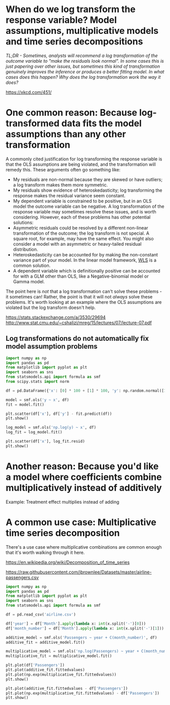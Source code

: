 # When do we log transform the response variable? Model assumptions, multiplicative models and time series decompositions

*TL;DR - Sometimes, analysts will recommend a log transformation of the outcome variable to "make the residuals look normal". In some cases this is just papering over other issues, but sometimes this kind of transformation genuinely improves the inference or produces a better fitting model. In what cases does this happen? Why does the log transformation work the way it does?*

https://xkcd.com/451/

# One common reason: Because log-transformed data fits the model assumptions than any other transformation

A commonly cited justification for log transforming the response variable is that the OLS assumptions are being violated, and the transformation will remedy this. These arguments often go something like:

- My residuals are non-normal because they are skewed or have outliers; a log transform makes them more symmetric.
- My residuals show evidence of heteroskedasticity; log transforming the response makes the residual variance seem constant.
- My dependent variable is constrained to be positive, but in an OLS model the outcome variable can be negative.
A log transformation of the response variable may sometimes resolve these issues, and is worth considering. However, each of these problems has other potential solutions:
- Asymmetric residuals could be resolved by a different non-linear transformation of the outcome; the log transform is not special. A square root, for example, may have the same effect. You might also consider a model with an asymmetric or heavy-tailed residual distribution.
- Heteroskedasticity can be accounted for by making the non-constant variance part of your model. In the linear model framework, [WLS](http://www.stat.cmu.edu/~cshalizi/mreg/15/lectures/24/lecture-24--25.pdf) is a common solution.
- A dependent variable which is definitionally positive can be accounted for with a GLM other than OLS, like a Negative-binomial model or Gamma model. 

The point here is _not_ that a log transformation can't solve these problems - it sometimes can! Rather, the point is that it will not _always_ solve these problems. It's worth looking at an example where the OLS assumptions are violated but the log transform doesn't help. 

https://stats.stackexchange.com/a/3530/29694
http://www.stat.cmu.edu/~cshalizi/mreg/15/lectures/07/lecture-07.pdf

## Log transformations do not automatically fix model assumption problems

```python
import numpy as np
import pandas as pd
from matplotlib import pyplot as plt
import seaborn as sns
from statsmodels.api import formula as smf
from scipy.stats import norm

df = pd.DataFrame({'x': [0] * 100 + [1] * 100, 'y': np.random.normal([10] * 100 + [20] * 100, [2]*100 + [1]*100)})

model = smf.ols('y ~ x', df)
fit = model.fit()

plt.scatter(df['x'], df['y'] - fit.predict(df))
plt.show()

log_model = smf.ols('np.log(y) ~ x', df)
log_fit = log_model.fit()

plt.scatter(df['x'], log_fit.resid)
plt.show()

```

# Another reason: Because you'd like a model where coefficients combine multiplicatively instead of additively

Example: Treatment effect multiplies instead of adding

# A common use case: Multiplicative time series decomposition

There's a use case where multiplicative combinations are common enough that it's worth walking through it here. 

https://en.wikipedia.org/wiki/Decomposition_of_time_series

https://raw.githubusercontent.com/jbrownlee/Datasets/master/airline-passengers.csv

```python
import numpy as np
import pandas as pd
from matplotlib import pyplot as plt
import seaborn as sns
from statsmodels.api import formula as smf

df = pd.read_csv('airline.csv')

df['year'] = df['Month'].apply(lambda x: int(x.split('-')[0]))
df['month_number'] = df['Month'].apply(lambda x: int(x.split('-')[1]))

additive_model = smf.ols('Passengers ~ year + C(month_number)', df)
additive_fit = additive_model.fit()

multiplicative_model = smf.ols('np.log(Passengers) ~ year + C(month_number)', df)
multiplicative_fit = multiplicative_model.fit()

plt.plot(df['Passengers'])
plt.plot(additive_fit.fittedvalues)
plt.plot(np.exp(multiplicative_fit.fittedvalues))
plt.show()

plt.plot(additive_fit.fittedvalues - df['Passengers'])
plt.plot(np.exp(multiplicative_fit.fittedvalues) - df['Passengers'])
plt.show()
```
